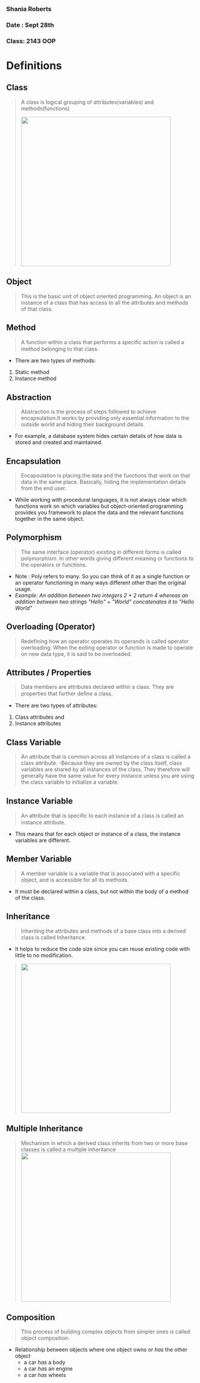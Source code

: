  ### Shania Roberts
 ### Date : Sept 28th 
 ### Class: 2143 OOP

# Definitions 
## Class 
> A class is logical grouping of attributes(variables) and methods(functions)
>
><img src="https://upload.wikimedia.org/wikipedia/commons/6/62/CPT-OOP-objects_and_classes.svg" width=400>

## Object
> This is the basic unit of object oriented programming. An object is an instance 
> of a class that has access to all the attributes and methods of that class.

## Method
> A function within a class that performs a speciﬁc action is called a method belonging to that class. 
- There are two types of methods:
1. Static method 
1. Instance method


## Abstraction
> Abstraction is the process of steps followed to achieve encapsulation.It works by providing only essential 
> information to the outside world and hiding their background details.
- For example, a database system hides certain details of how data is stored and created and maintained.
  
## Encapsulation
> Encapsulation is placing the data and the functions that work on that data in the same place.
> Basically, hiding the implementation details from the end user.
- While working with procedural languages, it is not always clear which functions work on which variables but object-oriented programming provides you framework to place the data and the relevant functions together in the same object.
	
 ## Polymorphism
> The same interface (operator)  existing in different forms is called polymorphism.
> In other words giving different meaning or functions to the operators or functions.
- Note : Poly refers to many. So you can think of it as a single function or an operator functioning in many ways different other than the original usage.
- *Example: 
    An addition between two integers 2 + 2 return 4
    whereas an addition between two strings "Hello" + "World" concatenates it to "Hello World"*
        
## Overloading (Operator)
> Redefining how an operator operates its operands is called operator overloading.
> When the exiting operator or function is made to operate on new data type, it is said to be overloaded.

 ## Attributes / Properties
> Data members are attributes declared within a class. 
> They are properties that further deﬁne a class.
- There are two types of attributes: 
 1. Class attributes and
 2. Instance attributes	  
  
## Class Variable
> An attribute that is common across all instances of a class is called a class attribute.
-Because they are owned by the class itself, class variables are shared by all instances of the class.
They therefore will generally have the same value for every instance unless you are using the class variable to initialize a variable.

## Instance Variable
> An attribute that is speciﬁc to each instance of a class is called an instance attribute.
- This means that for each object or instance of a class, the instance variables are different.
  
## Member Variable
> A member variable is a variable that is associated with a specific object, and is accessible for all its methods.
- It must be declared within a class, but not within the body of a method of the class.

## Inheritance
> Inheriting the attributes and methods of a base class into a derived class is called Inheritance.
- It helps to reduce the code size since you can reuse existing code with little to no modification.
><img src="https://www.studytonight.com/cpp/images/inheritance-example.jpg" width=400>

## Multiple Inheritance
> Mechanism in which a derived class inherits from two or more base classes is called a multiple inheritance
><img src="https://cdn.programiz.com/sites/tutorial2program/files/c%2B%2Bmultiple-inheritance.jpg" width=400>

## Composition
> This process of building complex objects from simpler ones is called object composition.
- Relationship between objects where one object owns or *has* the other object 
	- a car *has* a body
	- a car *has* an engine
	- a car *has* wheels
